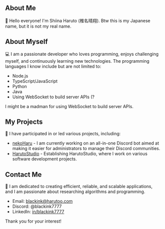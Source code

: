 ## About Me 
👋 Hello everyone! I'm Shiina Haruto (椎名晴翔). Btw this is my Japanese name, but it is not my real name.

## About Myself
💻 I am a passionate developer who loves programming, enjoys challenging myself, and continuously learning new technologies. The programming languages ​​I know include but are not limited to:

- Node.js
- TypeScript/JavaScript
- Python
- Java
- Using WebSocket to build server APIs (?

I might be a madman for using WebSocket to build server APIs.

## My Projects

💾 I have participated in or led various projects, including:

- [nekoHaru](https://harutoo.com) - I am currently working on an all-in-one Discord bot aimed at making it easier for administrators to manage their Discord communities.
- [HarutoStudio](https://github.com/HarutoStudio) - Establishing HarutoStudio, where I work on various software development projects.

## Contact Me
🐶 I am dedicated to creating efficient, reliable, and scalable applications, and I am passionate about researching algorithms and programming.

- Email: blackink@harutoo.com
- Discord: @blackink7777
- LinkedIn: [in/blackink7777](https://www.linkedin.com/in/blackink7777/)


Thank you for your interest!
